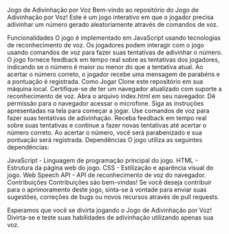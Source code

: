 Jogo de Adivinhação por Voz
Bem-vindo ao repositório do Jogo de Adivinhação por Voz! Este é um jogo interativo em que o jogador precisa adivinhar um número gerado aleatoriamente através de comandos de voz.

Funcionalidades
O jogo é implementado em JavaScript usando tecnologias de reconhecimento de voz.
Os jogadores podem interagir com o jogo usando comandos de voz para fazer suas tentativas de adivinhar o número.
O jogo fornece feedback em tempo real sobre as tentativas dos jogadores, indicando se o número é maior ou menor do que a tentativa atual.
Ao acertar o número correto, o jogador recebe uma mensagem de parabéns e a pontuação é registrada.
Como Jogar
Clone este repositório em sua máquina local.
Certifique-se de ter um navegador atualizado com suporte a reconhecimento de voz.
Abra o arquivo index.html em seu navegador.
Dê permissão para o navegador acessar o microfone.
Siga as instruções apresentadas na tela para começar a jogar.
Use comandos de voz para fazer suas tentativas de adivinhação.
Receba feedback em tempo real sobre suas tentativas e continue a fazer novas tentativas até acertar o número correto.
Ao acertar o número, você será parabenizado e sua pontuação será registrada.
Dependências
O jogo utiliza as seguintes dependências:

JavaScript - Linguagem de programação principal do jogo.
HTML - Estrutura da página web do jogo.
CSS - Estilização e aparência visual do jogo.
Web Speech API - API de reconhecimento de voz do navegador.
Contribuições
Contribuições são bem-vindas! Se você deseja contribuir para o aprimoramento deste jogo, sinta-se à vontade para enviar suas sugestões, correções de bugs ou novos recursos através de pull requests.

Esperamos que você se divirta jogando o Jogo de Adivinhação por Voz! Divirta-se e teste suas habilidades de adivinhação utilizando apenas sua voz.
